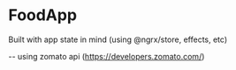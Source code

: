 # FoodApp

Built with app state in mind (using @ngrx/store, effects, etc)

-- using zomato api (https://developers.zomato.com/)